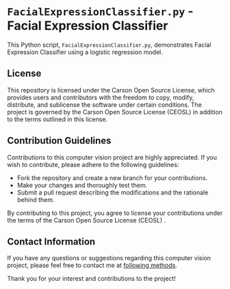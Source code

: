 # `FacialExpressionClassifier.py` - Facial Expression Classifier

This Python script, `FacialExpressionClassifier.py`, demonstrates Facial Expression Classifier using a logistic regression model.

## License

This repository is licensed under the Carson Open Source License, which provides users and contributors with the freedom to copy, modify, distribute, and sublicense the software under certain conditions. The project is governed by the Carson Open Source License (CEOSL)  in addition to the terms outlined in this license.

## Contribution Guidelines

Contributions to this computer vision project are highly appreciated. If you wish to contribute, please adhere to the following guidelines:

- Fork the repository and create a new branch for your contributions.
- Make your changes and thoroughly test them.
- Submit a pull request describing the modifications and the rationale behind them.

By contributing to this project, you agree to license your contributions under the terms of the Carson Open Source License (CEOSL) .

## Contact Information

If you have any questions or suggestions regarding this computer vision project, please feel free to contact me at [following methods](https://carson-we.github.io/contact.html).

Thank you for your interest and contributions to the project!
